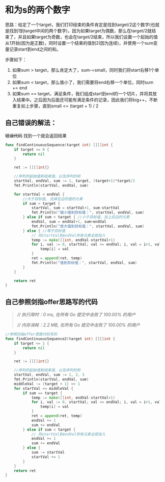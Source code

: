 # 和为s的两个数字

思路：给定了一个target，我们打印结束的条件肯定是找到target/2这个数字(也就是找到1到target中间的两个数字)，因为如果target为偶数，那么在target/2就结束了，并且如果target为奇数，也会在target/2结束，所以我们设置一个起始的值从1开始(因为是正数)，同时设置一个结束的值到2(因为连续)，并使用一个sum变量记录start到end之间的和。

步骤如下：

1. 如果sum > target，那么肯定大了，sum-=small，同时我们将start右移1个单位
2. 如果sum < target，那么值小了，我们需要将end右移一个单位，同时sum += end
3. 如果sum == target，满足条件，我们组成start到end的一个切片，并将其放入结果中。之后因为后面还可能有满足条件的记录，因此我们将big++，不断重复如上步骤，直到small <= (target + 1) / 2



## 自己错误的解法：

~~错误代码~~ 找到一个就会返回结果

```go
func findContinuousSequence(target int) [][]int {
	if target <= 0 {
		return nil
	}

	ret := [][]int{}

	//序列的起始值和结束值，以及序列的和
	startVal, endVal, sum := 1, target, (target+1)*target/2
	fmt.Println(startVal, endVal, sum)

	for startVal < endVal {
		//大于目标值, 去掉左边的值的元素
		if sum > target {
			startVal, sum = startVal+1, sum-startVal
			fmt.Println("缩小值到目标值：", startVal, endVal, sum)
		} else if sum < target { //小于目标值，加上后边的元素
			endVal, sum = endVal+1, sum+endVal
			fmt.Println("放大值到目标值：", startVal, endVal, sum)
		} else { //等于目标值
			// 将startVal到endVal所有元素全部加入
			temp := make([]int, endVal-startVal+1)
			for i, val := 0, startVal; val <= endVal; i, val = i+1, val+1 {
				temp[i] = val
			}
			ret = append(ret, temp)
			fmt.Println("值到目标值：", startVal, endVal, sum)
		}
	}

	return ret
}
```

## 自己参照剑指offer思路写的代码

> *// 执行用时：0 ms, 在所有 Go 提交中击败了 100.00% 的用户*
>
> *// 内存消耗：2.2 MB, 在所有 Go 提交中击败了 100.00% 的用户*

```go
//参照剑指offer思路代码写的
func findContinuousSequence2(target int) [][]int {
	if target <= 1 {
		return nil
	}

	ret := [][]int{}

	//序列的起始值和结束值，以及序列的和
	startVal, endVal, sum := 1, 2, 3
	fmt.Println(startVal, endVal, sum)
	middleVal := (target + 1) >> 1
	for startVal <= middleVal {
		if sum == target {
			temp := make([]int, endVal-startVal+1)
			for i, val := 0, startVal; val <= endVal; i, val = i+1, val+1 {
				temp[i] = val
			}
			ret = append(ret, temp)
			endVal += 1
			sum += endVal
		} else if sum < target {
			// 将startVal到endVal所有元素全部加入
			endVal += 1
			sum += endVal
		} else {
			sum -= startVal
			startVal += 1
		}
	}
	return ret
}
```

